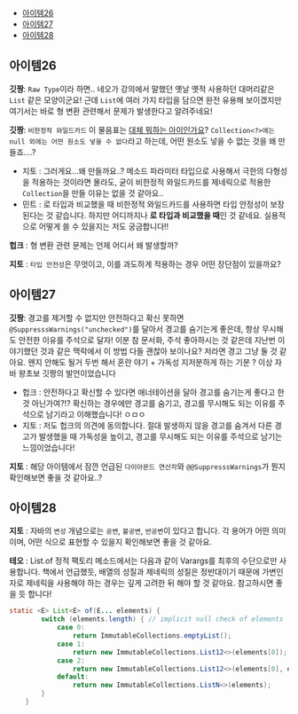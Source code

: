 - [아이템26](#아이템26)
- [아이템27](#아이템27)
- [아이템28](#아이템28)

## 아이템26

**깃짱**: `Raw Type`이라 하면.. 네오가 강의에서 말했던 옛날 옛적 사용하던 대머리같은 `List` 같은 모양이군요! 근데 `List`에 여러 가지 타입을 담으면 완전 유용해 보이겠지만 여기서는 바로 형 변환 관련해서 문제가 발생한다고 알려주네요! 

**깃짱**: `비한정적 와일드카드` 이 물음표는 [대체 뭐하는 아이인가요](https://snoop-study.tistory.com/113)? `Collection<?>에는 null 외에는 어떤 원소도 넣을 수 없다`라고 하는데, 어떤 원소도 넣을 수 없는 것을 왜 만들죠....?
  - 지토 : 그러게요...왜 만들까요..? 메소드 파라미터 타입으로 사용해서 극한의 다형성을 적용하는 것이라면 몰라도, 굳이 비한정적 와일드카드를 제네릭으로 적용한 `Collection`을 만들 이유는 없을 것 같아요..
  - 민트 : 로 타입과 비교했을 때 비한정적 와일드카드를 사용하면 타입 안정성이 보장된다는 것 같습니다. 하지만 어디까지나 **로 타입과 비교했을 때**인 것 같네요. 실용적으로 어떻게 쓸 수 있을지는 저도 궁금합니다!!

**헙크** : 형 변환 관련 문제는 언제 어디서 왜 발생할까?

**지토** : `타입 안전성`은 무엇이고, 이를 과도하게 적용하는 경우 어떤 장단점이 있을까요?

## 아이템27

**깃짱**: 경고를 제거할 수 없지만 안전하다고 확신 못하면 `@SuppresssWarnings("unchecked")`를 달아서 경고를 숨기는게 좋은데, 항상 무시해도 안전한 이유를 주석으로 달자! 이분 참 문서화, 주석 좋아하시는 것 같은데 지난번 이야기했던 것과 같은 맥락에서 이 방법 다들 괜찮아 보이나요? 저라면 경고 그냥 둘 것 같아요. 왠지 안해도 될거 두번 해서 혼란 야기 + 가독성 지저분하게 하는 기분 ? 이상 자바 왕초보 깃짱의 발언이었습니다
  - 헙크 : 안전하다고 확신할 수 있다면 애너테이션을 달아 경고를 숨기는게 좋다고 한 것 아닌가여?!? 확신하는 경우에만 경고를 숨기고, 경고를 무시해도 되는 이유를 주석으로 남기라고 이해했습니다! ㅇㅁㅇ
  - 지토 : 저도 헙크의 의견에 동의합니다. 절대 발생하지 않을 경고를 숨겨서 다른 경고가 발생했을 때 가독성을 높이고, 경고를 무시해도 되는 이유를 주석으로 남기는 느낌이었습니다!     

**지토** : 해당 아이템에서 잠깐 언급된 `다이아몬드 연산자`와 `@@SuppresssWarnings`가 뭔지 확인해보면 좋을 것 같아요..?

## 아이템28

**지토** : 자바의 `변성` 개념으로는 `공변`, `불공변`, `반공변`이 있다고 합니다. 각 용어가 어떤 의미이며, 어떤 식으로 표현할 수 있을지 확인해보면 좋을 것 같아요.

**테오** : List.of 정적 팩토리 메소드에서는 다음과 같이 Varargs를 최후의 수단으로만 사용합니다. 책에서 언급했듯, 배열의 성질과 제네릭의 성질은 정반대이기 때문에
가변인자로 제네릭을 사용해야 하는 경우는 깊게 고려한 뒤 해야 할 것 같아요. 참고하시면 좋을 듯 합니다!

```Java
static <E> List<E> of(E... elements) {
        switch (elements.length) { // implicit null check of elements
            case 0:
                return ImmutableCollections.emptyList();
            case 1:
                return new ImmutableCollections.List12<>(elements[0]);
            case 2:
                return new ImmutableCollections.List12<>(elements[0], elements[1]);
            default:
                return new ImmutableCollections.ListN<>(elements);
        }
    }

```


